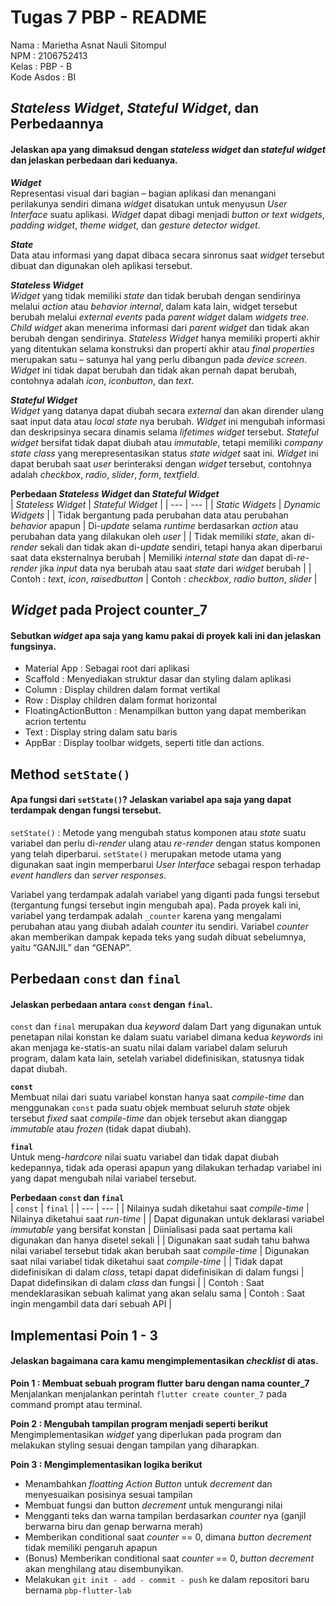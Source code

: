 # Tugas 7 PBP - README
Nama : Marietha Asnat Nauli Sitompul <br />
NPM : 2106752413 <br />
Kelas : PBP - B <br />
Kode Asdos : BI 

## _Stateless Widget_, _Stateful Widget_, dan Perbedaannya
#### Jelaskan apa yang dimaksud dengan _stateless widget_ dan _stateful widget_ dan jelaskan perbedaan dari keduanya.
**_Widget_** <br />
Representasi visual dari bagian – bagian aplikasi dan menangani perilakunya sendiri dimana _widget_ disatukan untuk menyusun _User Interface_ suatu aplikasi. _Widget_ dapat dibagi menjadi _button or text widgets_, _padding widget_, _theme widget_, dan _gesture detector widget_. <br />

**_State_** <br />
Data atau informasi yang dapat dibaca secara sinronus saat _widget_ tersebut dibuat dan digunakan oleh aplikasi tersebut. <br />

**_Stateless Widget_** <br />
_Widget_ yang tidak memiliki _state_ dan tidak berubah dengan sendirinya melalui _action_ atau _behavior internal_, dalam kata lain, widget tersebut berubah melalui _external events_ pada _parent widget_ dalam _widgets tree_. _Child widget_ akan menerima informasi dari _parent widget_ dan tidak akan berubah dengan sendirinya. _Stateless Widget_ hanya memiliki properti akhir yang ditentukan selama konstruksi dan properti akhir atau _final properties_ merupakan satu – satunya hal yang perlu dibangun pada _device screen_. _Widget_ ini tidak dapat berubah dan tidak akan pernah dapat berubah, contohnya adalah _icon_, _iconbutton_, dan _text_. <br />

**_Stateful Widget_** <br />
_Widget_ yang datanya dapat diubah secara _external_ dan akan dirender ulang saat input data atau _local state_ nya berubah. _Widget_ ini mengubah informasi dan deskripsinya secara dinamis selama _lifetimes widget_ tersebut. _Stateful widget_ bersifat tidak dapat diubah atau _immutable_, tetapi memiliki _company state class_ yang merepresentasikan status _state widget_ saat ini. _Widget_ ini dapat berubah saat _user_ berinteraksi dengan _widget_ tersebut, contohnya adalah _checkbox_, _radio_, _slider_, _form_, _textfield_. <br />

**Perbedaan _Stateless Widget_ dan _Stateful Widget_** <br />
| _Stateless Widget_ | _Stateful Widget_ |
| --- | --- |
| _Static Widgets_ | _Dynamic Widgets_ |
| Tidak bergantung pada perubahan data atau perubahan _behavior_ apapun | Di-_update_ selama _runtime_ berdasarkan _action_ atau perubahan data yang dilakukan oleh _user_ |
| Tidak memiliki _state_, akan di-_render_ sekali dan tidak akan di-_update_ sendiri, tetapi hanya akan diperbarui saat data eksternalnya berubah | Memiliki _internal state_ dan dapat di-_re-render_ jika _input_ data nya berubah atau saat _state_ dari _widget_ berubah |
| Contoh : _text_, _icon_, _raisedbutton_ | Contoh : _checkbox_, _radio button_, _slider_ |

## _Widget_ pada Project counter_7
#### Sebutkan _widget_ apa saja yang kamu pakai di proyek kali ini dan jelaskan fungsinya.
- Material App : Sebagai root dari aplikasi <br />
- Scaffold : Menyediakan struktur dasar dan styling dalam aplikasi <br />
- Column : Display children dalam format vertikal <br />
- Row : Display children dalam format horizontal <br />
- FloatingActionButton : Menampilkan button yang dapat memberikan acrion tertentu <br />
- Text : Display string dalam satu baris <br />
- AppBar : Display toolbar widgets, seperti title dan actions. <br />

## Method `setState()`
#### Apa fungsi dari `setState()`? Jelaskan variabel apa saja yang dapat terdampak dengan fungsi tersebut.
`setState()` : Metode yang mengubah status komponen atau _state_ suatu variabel dan perlu di-_render_ ulang atau _re-render_ dengan status komponen yang telah diperbarui. `setState()` merupakan metode utama yang digunakan saat ingin memperbarui _User Interface_ sebagai respon terhadap _event handlers_ dan _server responses_. <br />

Variabel yang terdampak adalah variabel yang diganti pada fungsi tersebut (tergantung fungsi tersebut ingin mengubah apa). Pada proyek kali ini, variabel yang terdampak adalah `_counter` karena yang mengalami perubahan atau yang diubah adalah _counter_ itu sendiri. Variabel _counter_ akan memberikan dampak kepada teks yang sudah dibuat sebelumnya, yaitu “GANJIL” dan “GENAP”. <br />

## Perbedaan `const` dan `final`
#### Jelaskan perbedaan antara `const` dengan `final`.
`const` dan `final` merupakan dua _keyword_ dalam Dart yang digunakan untuk penetapan nilai konstan ke dalam suatu variabel dimana kedua _keywords_ ini akan menjaga ke-statis-an suatu nilai dalam variabel dalam seluruh program, dalam kata lain, setelah variabel didefinisikan, statusnya tidak dapat diubah. <br />

**`const`** <br />
Membuat nilai dari suatu variabel konstan hanya saat _compile-time_ dan menggunakan `const` pada suatu objek membuat seluruh _state_ objek tersebut _fixed_ saat _compile-time_ dan objek tersebut akan dianggap _immutable_ atau _frozen_ (tidak dapat diubah). <br />

**`final`** <br />
Untuk meng-_hardcore_ nilai suatu variabel dan tidak dapat diubah kedepannya, tidak ada operasi apapun yang dilakukan terhadap variabel ini yang dapat mengubah nilai variabel tersebut. <br />

**Perbedaan `const` dan `final`** <br />
| `const` | `final` |
| --- | --- |
| Nilainya sudah diketahui saat _compile-time_ | Nilainya diketahui saat _run-time_ |
| Dapat digunakan untuk deklarasi variabel _immutable_ yang bersifat konstan | Diinialisasi pada saat pertama kali digunakan dan hanya disetel sekali |
| Digunakan saat sudah tahu bahwa nilai variabel tersebut tidak akan berubah saat _compile-time_ | Digunakan saat nilai variabel tidak diketahui saat _compile-time_ |
| Tidak dapat didefinisikan di dalam _class_, tetapi dapat didefinisikan di dalam fungsi | Dapat didefinsikan di dalam _class_ dan fungsi |
| Contoh : Saat mendeklarasikan sebuah kalimat yang akan selalu sama | Contoh : Saat ingin mengambil data dari sebuah API |

## Implementasi Poin 1 - 3
#### Jelaskan bagaimana cara kamu mengimplementasikan _checklist_ di atas.
**Poin 1 : Membuat sebuah program flutter baru dengan nama counter_7** <br />
Menjalankan menjalankan perintah `flutter create counter_7` pada command prompt atau terminal. <br />

**Poin 2 : Mengubah tampilan program menjadi seperti berikut** <br />
Mengimplementasikan _widget_ yang diperlukan pada program dan melakukan styling sesuai dengan tampilan yang diharapkan. <br />

**Poin 3 : Mengimplementasikan logika berikut** <br />
- Menambahkan _floatting Action Button_ untuk _decrement_ dan menyesuaikan posisinya sesuai tampilan <br />
- Membuat fungsi dan button _decrement_ untuk mengurangi nilai <br />
- Mengganti teks dan warna tampilan berdasarkan _counter_ nya (ganjil berwarna biru dan genap berwarna merah) <br />
- Memberikan conditional saat _counter_ == 0, dimana _button decrement_ tidak memiliki pengaruh apapun <br />
- (Bonus) Memberikan conditional saat _counter_ == 0, _button decrement_ akan menghilang atau disembunyikan. <br />
- Melakukan `git init - add - commit - push` ke dalam repositori baru bernama `pbp-flutter-lab`
